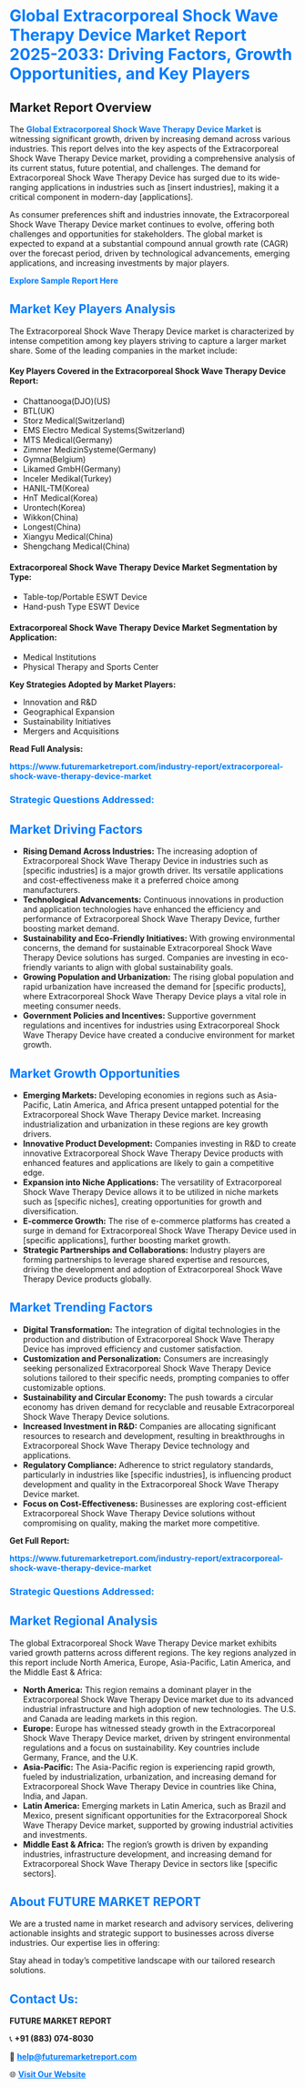 <h1 style="color: #007BFF;">Global Extracorporeal Shock Wave Therapy Device Market Report 2025-2033: Driving Factors, Growth Opportunities, and Key Players</h1>

<section id="overview">
<h2>Market Report Overview</h2>
<p>The <a href="https://www.futuremarketreport.com/industry-report/extracorporeal-shock-wave-therapy-device-market" style="color: #007BFF; text-decoration: none;"><strong>Global Extracorporeal Shock Wave Therapy Device Market</strong></a> is witnessing significant growth, driven by increasing demand across various industries. This report delves into the key aspects of the Extracorporeal Shock Wave Therapy Device market, providing a comprehensive analysis of its current status, future potential, and challenges. The demand for Extracorporeal Shock Wave Therapy Device has surged due to its wide-ranging applications in industries such as [insert industries], making it a critical component in modern-day [applications].</p>
<p>As consumer preferences shift and industries innovate, the Extracorporeal Shock Wave Therapy Device market continues to evolve, offering both challenges and opportunities for stakeholders. The global market is expected to expand at a substantial compound annual growth rate (CAGR) over the forecast period, driven by technological advancements, emerging applications, and increasing investments by major players.</p>
</section>

<section id="overview">
<p><a href="https://www.futuremarketreport.com/request-sample/reportId=80218" style="color: #007BFF; text-decoration: none;"><strong>Explore Sample Report Here</strong></a></p>
</section>

<section id="key-players">
<h2 style="color: #007BFF;">Market Key Players Analysis</h2>
<p>The Extracorporeal Shock Wave Therapy Device market is characterized by intense competition among key players striving to capture a larger market share. Some of the leading companies in the market include:</p>
<h4>Key Players Covered in the Extracorporeal Shock Wave Therapy Device Report:</h4>
<ul><li>Chattanooga(DJO)(US)</li><li>BTL(UK)</li><li>Storz Medical(Switzerland)</li><li>EMS Electro Medical Systems(Switzerland)</li><li>MTS Medical(Germany)</li><li>Zimmer MedizinSysteme(Germany)</li><li>Gymna(Belgium)</li><li>Likamed GmbH(Germany)</li><li>Inceler Medikal(Turkey)</li><li>HANIL-TM(Korea)</li><li>HnT Medical(Korea)</li><li>Urontech(Korea)</li><li>Wikkon(China)</li><li>Longest(China)</li><li>Xiangyu Medical(China)</li><li>Shengchang Medical(China)</li></ul>
<h4>Extracorporeal Shock Wave Therapy Device Market Segmentation by Type:</h4>
<ul><li>Table-top/Portable ESWT Device</li><li>Hand-push Type ESWT Device</li></ul>

<h4>Extracorporeal Shock Wave Therapy Device Market Segmentation by Application:</h4>
<ul><li>Medical Institutions</li><li>Physical Therapy and Sports Center</li></ul>
<p><strong>Key Strategies Adopted by Market Players:</strong></p>
<ul>
<li>Innovation and R&D</li>
<li>Geographical Expansion</li>
<li>Sustainability Initiatives</li>
<li>Mergers and Acquisitions</li>
</ul>
</section>

<section>
<p><strong>Read Full Analysis: </strong></p><a href="https://www.futuremarketreport.com/industry-report/extracorporeal-shock-wave-therapy-device-market" style="color: #007BFF; text-decoration: none;"><strong>https://www.futuremarketreport.com/industry-report/extracorporeal-shock-wave-therapy-device-market</strong></a>
<h3 style="color: #007BFF;">Strategic Questions Addressed:</h3>
</section>

<section id="driving-factors">
<h2 style="color: #007BFF;">Market Driving Factors</h2>
<ul>
<li><strong>Rising Demand Across Industries:</strong> The increasing adoption of Extracorporeal Shock Wave Therapy Device in industries such as [specific industries] is a major growth driver. Its versatile applications and cost-effectiveness make it a preferred choice among manufacturers.</li>
<li><strong>Technological Advancements:</strong> Continuous innovations in production and application technologies have enhanced the efficiency and performance of Extracorporeal Shock Wave Therapy Device, further boosting market demand.</li>
<li><strong>Sustainability and Eco-Friendly Initiatives:</strong> With growing environmental concerns, the demand for sustainable Extracorporeal Shock Wave Therapy Device solutions has surged. Companies are investing in eco-friendly variants to align with global sustainability goals.</li>
<li><strong>Growing Population and Urbanization:</strong> The rising global population and rapid urbanization have increased the demand for [specific products], where Extracorporeal Shock Wave Therapy Device plays a vital role in meeting consumer needs.</li>
<li><strong>Government Policies and Incentives:</strong> Supportive government regulations and incentives for industries using Extracorporeal Shock Wave Therapy Device have created a conducive environment for market growth.</li>
</ul>
</section>

<section id="growth-opportunities">
<h2 style="color: #007BFF;">Market Growth Opportunities</h2>
<ul>
<li><strong>Emerging Markets:</strong> Developing economies in regions such as Asia-Pacific, Latin America, and Africa present untapped potential for the Extracorporeal Shock Wave Therapy Device market. Increasing industrialization and urbanization in these regions are key growth drivers.</li>
<li><strong>Innovative Product Development:</strong> Companies investing in R&D to create innovative Extracorporeal Shock Wave Therapy Device products with enhanced features and applications are likely to gain a competitive edge.</li>
<li><strong>Expansion into Niche Applications:</strong> The versatility of Extracorporeal Shock Wave Therapy Device allows it to be utilized in niche markets such as [specific niches], creating opportunities for growth and diversification.</li>
<li><strong>E-commerce Growth:</strong> The rise of e-commerce platforms has created a surge in demand for Extracorporeal Shock Wave Therapy Device used in [specific applications], further boosting market growth.</li>
<li><strong>Strategic Partnerships and Collaborations:</strong> Industry players are forming partnerships to leverage shared expertise and resources, driving the development and adoption of Extracorporeal Shock Wave Therapy Device products globally.</li>
</ul>
</section>

<section id="trending-factors">
<h2 style="color: #007BFF;">Market Trending Factors</h2>
<ul>
<li><strong>Digital Transformation:</strong> The integration of digital technologies in the production and distribution of Extracorporeal Shock Wave Therapy Device has improved efficiency and customer satisfaction.</li>
<li><strong>Customization and Personalization:</strong> Consumers are increasingly seeking personalized Extracorporeal Shock Wave Therapy Device solutions tailored to their specific needs, prompting companies to offer customizable options.</li>
<li><strong>Sustainability and Circular Economy:</strong> The push towards a circular economy has driven demand for recyclable and reusable Extracorporeal Shock Wave Therapy Device solutions.</li>
<li><strong>Increased Investment in R&D:</strong> Companies are allocating significant resources to research and development, resulting in breakthroughs in Extracorporeal Shock Wave Therapy Device technology and applications.</li>
<li><strong>Regulatory Compliance:</strong> Adherence to strict regulatory standards, particularly in industries like [specific industries], is influencing product development and quality in the Extracorporeal Shock Wave Therapy Device market.</li>
<li><strong>Focus on Cost-Effectiveness:</strong> Businesses are exploring cost-efficient Extracorporeal Shock Wave Therapy Device solutions without compromising on quality, making the market more competitive.</li>
</ul>
</section>

<section>
<p><strong>Get Full Report: </strong></p><a href="https://www.futuremarketreport.com/industry-report/extracorporeal-shock-wave-therapy-device-market" style="color: #007BFF; text-decoration: none;"><strong>https://www.futuremarketreport.com/industry-report/extracorporeal-shock-wave-therapy-device-market</strong></a>
<h3 style="color: #007BFF;">Strategic Questions Addressed:</h3>
</section>


<section id="regional-analysis">
<h2 style="color: #007BFF;">Market Regional Analysis</h2>
<p>The global Extracorporeal Shock Wave Therapy Device market exhibits varied growth patterns across different regions. The key regions analyzed in this report include North America, Europe, Asia-Pacific, Latin America, and the Middle East & Africa:</p>
<ul>
<li><strong>North America:</strong> This region remains a dominant player in the Extracorporeal Shock Wave Therapy Device market due to its advanced industrial infrastructure and high adoption of new technologies. The U.S. and Canada are leading markets in this region.</li>
<li><strong>Europe:</strong> Europe has witnessed steady growth in the Extracorporeal Shock Wave Therapy Device market, driven by stringent environmental regulations and a focus on sustainability. Key countries include Germany, France, and the U.K.</li>
<li><strong>Asia-Pacific:</strong> The Asia-Pacific region is experiencing rapid growth, fueled by industrialization, urbanization, and increasing demand for Extracorporeal Shock Wave Therapy Device in countries like China, India, and Japan.</li>
<li><strong>Latin America:</strong> Emerging markets in Latin America, such as Brazil and Mexico, present significant opportunities for the Extracorporeal Shock Wave Therapy Device market, supported by growing industrial activities and investments.</li>
<li><strong>Middle East & Africa:</strong> The region’s growth is driven by expanding industries, infrastructure development, and increasing demand for Extracorporeal Shock Wave Therapy Device in sectors like [specific sectors].</li>
</ul>
</section>

<footer>
<h2 style="color: #007BFF;">About FUTURE MARKET REPORT</h2>
<p>We are a trusted name in market research and advisory services, delivering actionable insights and strategic support to businesses across diverse industries. Our expertise lies in offering:</p>

<p>Stay ahead in today’s competitive landscape with our tailored research solutions.</p>

<h2 style="color: #007BFF;">Contact Us:</h2>
<p><strong>FUTURE MARKET REPORT</strong></p>
<p>📞 <strong>+91 (883) 074-8030</strong></p>
<p>📧 <strong><a href="mailto:help@futuremarketreport.com" style="color: #007BFF;">help@futuremarketreport.com</a></strong></p>
<p>🌐 <strong><a href="https://www.futuremarketreport.com/" style="color: #007BFF;">Visit Our Website</a></strong></p>
</footer>